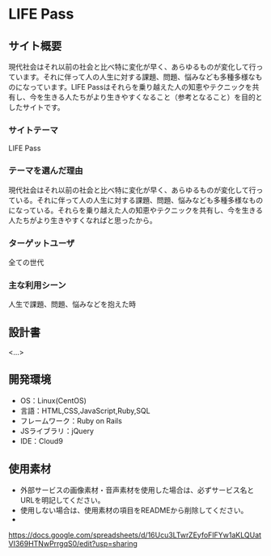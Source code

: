 # LIFE Pass

## サイト概要
現代社会はそれ以前の社会と比べ特に変化が早く、あらゆるものが変化して行っています。それに伴って人の人生に対する課題、問題、悩みなども多種多様なものになっています。LIFE Passはそれらを乗り越えた人の知恵やテクニックを共有し、今を生きる人たちがより生きやすくなること（参考となること）を目的としたサイトです。

### サイトテーマ
LIFE Pass

### テーマを選んだ理由
現代社会はそれ以前の社会と比べ特に変化が早く、あらゆるものが変化して行っている。それに伴って人の人生に対する課題、問題、悩みなども多種多様なものになっている。それらを乗り越えた人の知恵やテクニックを共有し、今を生きる人たちがより生きやすくなればと思ったから。

### ターゲットユーザ
全ての世代

### 主な利用シーン
人生で課題、問題、悩みなどを抱えた時

## 設計書
<...>

## 開発環境
- OS：Linux(CentOS)
- 言語：HTML,CSS,JavaScript,Ruby,SQL
- フレームワーク：Ruby on Rails
- JSライブラリ：jQuery
- IDE：Cloud9

## 使用素材
- 外部サービスの画像素材・音声素材を使用した場合は、必ずサービス名とURLを明記してください。
- 使用しない場合は、使用素材の項目をREADMEから削除してください。
-

https://docs.google.com/spreadsheets/d/16Ucu3LTwrZEyfoFIFYw1aKLQUatVI369HTNwPrrgqS0/edit?usp=sharing